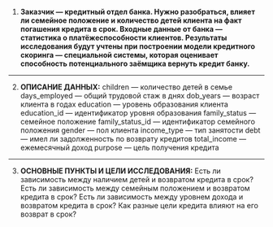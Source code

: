1. **Заказчик — кредитный отдел банка. Нужно разобраться, влияет ли семейное положение и количество детей клиента на факт погашения кредита в срок. Входные данные от банка — статистика о платёжеспособности клиентов. Результаты исследования будут учтены при построении модели кредитного скоринга — специальной системы, которая оценивает способность потенциального заёмщика вернуть кредит банку.**
----------------------------------------
2. **ОПИСАНИЕ ДАННЫХ:** children — количество детей в семье
                        days_employed — общий трудовой стаж в днях
                        dob_years — возраст клиента в годах
                        education — уровень образования клиента
                        education_id — идентификатор уровня образования
                        family_status — семейное положение
                        family_status_id — идентификатор семейного положения
                        gender — пол клиента
                        income_type — тип занятости
                        debt — имел ли задолженность по возврату кредитов
                        total_income — ежемесячный доход
                        purpose — цель получения кредита
----------------------------------------
3. **ОСНОВНЫЕ ПУНКТЫ И ЦЕЛИ ИССЛЕДОВАНИЯ:** Есть ли зависимость между наличием детей и возвратом кредита в срок?
                                            Есть ли зависимость между семейным положением и возвратом кредита в срок?
                                            Есть ли зависимость между уровнем дохода и возвратом кредита в срок?
                                            Как разные цели кредита влияют на его возврат в срок?
